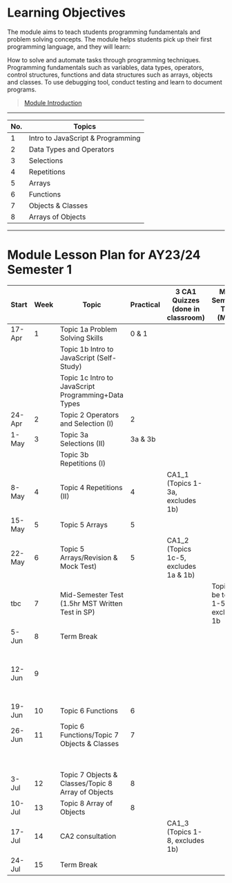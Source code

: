 # Learning Objectives
The module aims to teach students programming fundamentals and problem solving concepts. The module helps students pick up their first programming language, and they will learn:

How to solve and automate tasks through programming techniques.
Programming fundamentals such as variables, data types, operators, control structures, functions and data structures such as arrays, objects and classes.
To use debugging tool, conduct testing and learn to document programs.

> [Module Introduction](School%20Notes/Module%20Introductionv1.pdf)

-----------------------------
| No. | Topics                               |
|-----|--------------------------------------|
| 1   | Intro to JavaScript & Programming    |
| 2   | Data Types and Operators             |
| 3   | Selections                           |
| 4   | Repetitions                          |
| 5   | Arrays                               |
| 6   | Functions                            |
| 7   | Objects & Classes                    |
| 8   | Arrays of Objects                    |

----------------------------
# Module Lesson Plan for AY23/24 Semester 1


| Start   | Week | Topic                                           | Practical | 3 CA1 Quizzes (done in classroom) | Mid-Semester Test (MST)             | CA2 Assignment                              |
|---------|------|-------------------------------------------------|-----------|------------------------------------|-----------------------------------------|---------------------------------------------|
| 17-Apr  | 1    | Topic 1a Problem Solving Skills                 | 0 & 1    |                                    |                                        |                                             |
|         |      | Topic 1b Intro to JavaScript (Self-Study)        |           |                                    |                                        |                                             |
|         |      | Topic 1c Intro to JavaScript Programming+Data Types |         |                                    |                                        |                                             |
| 24-Apr  | 2    | Topic 2 Operators and Selection (I)             | 2         |                                    |                                        |                                             |
| 1-May   | 3    | Topic 3a Selections (II)                         | 3a & 3b  |                                    |                                        |                                             |
|         |      | Topic 3b Repetitions (I)                         |           |                                    |                                        |                                             |
| 8-May   | 4    | Topic 4 Repetitions (II)                         | 4         | CA1_1 (Topics 1-3a, excludes 1b)    |                                        |                                             |
| 15-May  | 5    | Topic 5 Arrays                                  | 5         |                                    |                                        |                                             |
| 22-May  | 6    | Topic 5 Arrays/Revision & Mock Test)             | 5         | CA1_2 (Topics 1c-5, excludes 1a & 1b) |                                    | CA2 Part 1 briefing                         |
| tbc     | 7    | Mid-Semester Test (1.5hr MST Written Test in SP) |           |                                    | Topics to be tested: 1-5 excluding 1b |                                             |
| 5-Jun   | 8    | Term Break                                      |           |                                    |                                        |                                             |
| 12-Jun  | 9    |                                                 |           |                                    |                                        | CA2 Part 1 submission via BrightSpace by 26 Jun, 8am |
| 19-Jun  | 10   | Topic 6 Functions                               | 6         |                                    |                                        | MST Review                                  |
| 26-Jun  | 11   | Topic 6 Functions/Topic 7 Objects & Classes     | 7         |                                    |                                        | 1. CA2 Part 1 demo                          |
|         |      |                                                 |           |                                    |                                        | 2. CA2 Part 2 briefing                      |
| 3-Jul   | 12   | Topic 7 Objects & Classes/Topic 8 Array of Objects | 8       |                                    |                                        |                                             |
| 10-Jul  | 13   | Topic 8 Array of Objects                        | 8         |                                    |                                        |                                             |
| 17-Jul  | 14   | CA2 consultation                                 |           | CA1_3 (Topics 1-8, excludes 1b)      |                                        |                                             |
| 24-Jul  | 15   | Term Break                                      |           |                                    |                                        |

